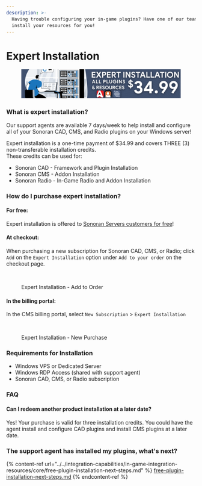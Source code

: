 ```yaml
---
description: >-
  Having trouble configuring your in-game plugins? Have one of our team members
  install your resources for you!
---
```


# Expert Installation

<figure><img src="../../.gitbook/assets/install2.png" alt=""><figcaption></figcaption></figure>

### What is expert installation? <a href="#what-is-expert-installation" id="what-is-expert-installation"></a>

Our support agents are available 7 days/week to help install and configure all of your Sonoran CAD, CMS, and Radio plugins on your Windows server!

Expert installation is a one-time payment of $34.99 and covers THREE (3) non-transferable installation credits.\
These credits can be used for:

* Sonoran CAD - Framework and Plugin Installation
* Sonoran CMS - Addon Installation
* Sonoran Radio - In-Game Radio and Addon Installation

### How do I purchase expert installation? <a href="#how-do-i-purchase-expert-installation" id="how-do-i-purchase-expert-installation"></a>

#### For free: <a href="#for-free" id="for-free"></a>

Expert installation is offered to [Sonoran Servers customers for free](https://info.sonorancad.com/pricing/faq/bundle-discount-sonoran-servers)!

#### At checkout: <a href="#at-checkout" id="at-checkout"></a>

When purchasing a new subscription for Sonoran CAD, CMS, or Radio; click `Add` on the `Expert Installation` option under `Add to your order` on the checkout page.

<figure><img src="https://3112503452-files.gitbook.io/~/files/v0/b/gitbook-x-prod.appspot.com/o/spaces%2F-M4pGN81fb4R6zFhodcu%2Fuploads%2FIaxAW5tNewPFGvQbsafn%2Fimage.png?alt=media&#x26;token=5699851f-71dc-43c1-8951-a63c996e21fd" alt=""><figcaption><p>Expert Installation - Add to Order</p></figcaption></figure>

#### In the billing portal: <a href="#in-the-billing-portal" id="in-the-billing-portal"></a>

In the CMS billing portal, select `New Subscription` > `Expert Installation`

<figure><img src="https://i.imgur.com/kqtttZQ.png" alt=""><figcaption><p>Expert Installation - New Purchase</p></figcaption></figure>

### Requirements for Installation <a href="#requirements-for-installation" id="requirements-for-installation"></a>

* Windows VPS or Dedicated Server
* Windows RDP Access (shared with support agent)
* Sonoran CAD, CMS, or Radio subscription

### FAQ <a href="#faq" id="faq"></a>

#### Can I redeem another product installation at a later date? <a href="#can-i-redeem-another-product-installation-at-a-later-date" id="can-i-redeem-another-product-installation-at-a-later-date"></a>

Yes! Your purchase is valid for three installation credits. You could have the agent install and configure CAD plugins and install CMS plugins at a later date.

### The support agent has installed my plugins, what's next?

{% content-ref url="../../integration-capabilities/in-game-integration-resources/core/free-plugin-installation-next-steps.md" %}
[free-plugin-installation-next-steps.md](../../integration-capabilities/in-game-integration-resources/core/free-plugin-installation-next-steps.md)
{% endcontent-ref %}
